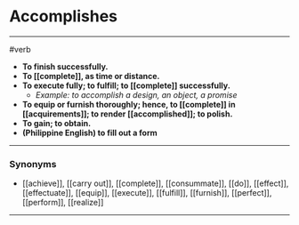 # Accomplishes
---
#verb
- **To finish successfully.**
- **To [[complete]], as time or distance.**
- **To execute fully; to fulfill; to [[complete]] successfully.**
	- _Example: to accomplish a design, an object, a promise_
- **To equip or furnish thoroughly; hence, to [[complete]] in [[acquirements]]; to render [[accomplished]]; to polish.**
- **To gain; to obtain.**
- **(Philippine English) to fill out a form**
---
### Synonyms
- [[achieve]], [[carry out]], [[complete]], [[consummate]], [[do]], [[effect]], [[effectuate]], [[equip]], [[execute]], [[fulfill]], [[furnish]], [[perfect]], [[perform]], [[realize]]
---
